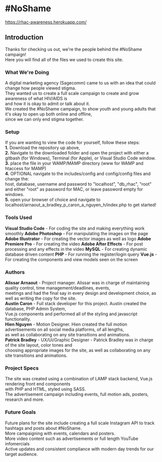 # #NoShame
https://rhac-awareness.herokuapp.com/

## Introduction
Thanks for checking us out, we're the people behind the #NoShame campaign!
<br>
Here you will find all of the files we used to create this site.

### What We're Doing
A digital marketing agency (Sagecomm) came to us with an idea that could change how people viewed stigma.
<br>
They wanted us to create a full scale campaign to create and grow awareness of what HIV/AIDS is
<br>
and how it is okay to admit or talk about it.
<br>
We created the #NoShame campaign, to show youth and young adults that it's okay to open up both online and offline,
<br>
since we can only end stigma together.

### Setup
If you are wanting to view the code for yourself, follow these steps:
<br>
**1.** Download the repository up above, 
<br>
**2.** Navigate to the downloaded folder and open the project with either a gitbash (for Windows), Terminal (for Apple), or Visual Studio Code window. 
<br>
**3.** place the file in your WAMP/MAMP directory (www for WAMP and htaccess for MAMP) 
<br>
**4.** OPTIONAL navigate to the includes/config and config/config files and change the:
<br>
host, database, username and password to "localhost", "db_rhac", "root" and either "root" as password for MAC, or leave password empty for windows.
<br>
**5.** open your browser of choice and navigate to localhost/arnaout_a_bradley_p_caron_a_nguyen_h/index.php to get started!

### Tools Used
**Visual Studio Code** - For coding the site and making everything work smoothly
**Adobe Photoshop** - For manipulating the images on the page
**Adobe Illustrator** - For creating the vector images as well as logo
**Adobe Premiere Pro** - For creating the video
**Adobe After Effects** - For post processing and any effects in the video
**MySQL** - For creating dynamic database driven content
**PHP** - For running the register/login query
**Vue.js** - For creating the components and view models seen on the screen

### Authors
**Alissar Arnaout** - Project manager. Alissar was in charge of maintaining quality control, time management/deadlines, events,
<br>
meetings and had the final say in every design and development choice, as well as writing the copy for the site.
<br>
**Austin Caron** - Full stack developer for this project. Austin created the database, PHP Admin System,
<br>
Vue.js components and performed all of the styling and javascript functionality.
<br>
**Hien Nguyen** - Motion Designer. Hien created the full motion advertisements on all social media platforms, of all lengths,
<br>
as well as collaborating on any site transitions and animations.
<br>
**Patrick Bradley** - UX/Ui/Graphic Designer - Patrick Bradley was in charge of the site layout, color tones and 
<br> 
choosing appropriate images for the site, as well as collaborating on any site transitions and animations.


### Project Specs
The site was created using a combination of LAMP stack backend, Vue.js rendering front end components
<br>
with PHP and HTML, styled using SASS.
<br>
The advertisement campaign including events, full motion ads, posters, research and more.

### Future Goals
Future plans for the site include creating a full scale Instagram API to track hashtags and posts about #NoShame.
<br>
More campaigning with events, calendars and posters.
<br>
More video content such as advertisements or full length YouTube infomercials
<br>
Active updates and consistent compliance with modern day trends for our target audience.
